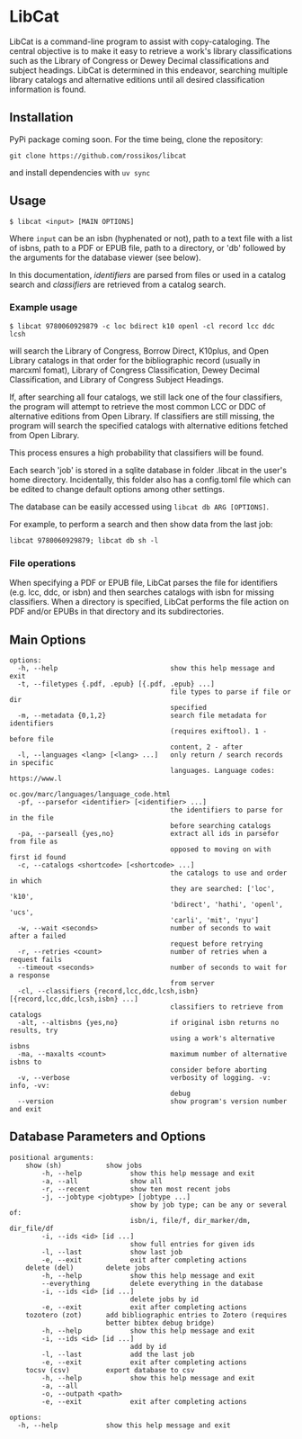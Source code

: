 # LibCat

LibCat is a command-line program to assist with copy-cataloging. The central objective is to make it easy to retrieve a work's library classifications such as the Library of Congress or Dewey Decimal classifications and subject headings. LibCat is determined in this endeavor, searching multiple library catalogs and alternative editions until all desired classification information is found.

## Installation

PyPi package coming soon. For the time being, clone the repository:

`git clone https://github.com/rossikos/libcat`

and install dependencies with `uv sync`

## Usage

`$ libcat <input> [MAIN OPTIONS]`

Where `input` can be an isbn (hyphenated or not), path to a text file with a list of isbns, path to a PDF or EPUB file, path to a directory, or 'db' followed by the arguments for the database viewer (see below).

In this documentation, _identifiers_ are parsed from files or used in a catalog search and _classifiers_ are retrieved from a catalog search.

### Example usage

`$ libcat 9780060929879 -c loc bdirect k10 openl -cl record lcc ddc lcsh`

will search the Library of Congress, Borrow Direct, K10plus, and Open Library catalogs in that order for the bibliographic record (usually in marcxml fomat), Library of Congress Classification, Dewey Decimal Classification, and Library of Congress Subject Headings. 

If, after searching all four catalogs, we still lack one of the four classifiers, the program will attempt to retrieve the most common LCC or DDC of alternative editions from Open Library. If classifiers are still missing, the program will search the specified catalogs with alternative editions fetched from Open Library.

This process ensures a high probability that classifiers will be found.

Each search 'job' is stored in a sqlite database in folder .libcat in the user's home directory. Incidentally, this folder also has a config.toml file which can be edited to change default options among other settings. 

The database can be easily accessed using `libcat db ARG [OPTIONS]`.

For example, to perform a search and then show data from the last job:

`libcat 9780060929879; libcat db sh -l`

### File operations

When specifying a PDF or EPUB file, LibCat parses the file for identifiers (e.g. lcc, ddc, or isbn) and then searches catalogs with isbn for missing classifiers. When a directory is specified, LibCat performs the file action on PDF and/or EPUBs in that directory and its subdirectories.


## Main Options
```
options:
  -h, --help                            show this help message and exit
  -t, --filetypes {.pdf, .epub} [{.pdf, .epub} ...]
                                        file types to parse if file or dir
                                        specified
  -m, --metadata {0,1,2}                search file metadata for identifiers
                                        (requires exiftool). 1 - before file
                                        content, 2 - after
  -l, --languages <lang> [<lang> ...]   only return / search records in specific
                                        languages. Language codes: https://www.l
                                        oc.gov/marc/languages/language_code.html
  -pf, --parsefor <identifier> [<identifier> ...]
                                        the identifiers to parse for in the file
                                        before searching catalogs
  -pa, --parseall {yes,no}              extract all ids in parsefor from file as
                                        opposed to moving on with first id found
  -c, --catalogs <shortcode> [<shortcode> ...]
                                        the catalogs to use and order in which
                                        they are searched: ['loc', 'k10',
                                        'bdirect', 'hathi', 'openl', 'ucs',
                                        'carli', 'mit', 'nyu']
  -w, --wait <seconds>                  number of seconds to wait after a failed
                                        request before retrying
  -r, --retries <count>                 number of retries when a request fails
  --timeout <seconds>                   number of seconds to wait for a response
                                        from server
  -cl, --classifiers {record,lcc,ddc,lcsh,isbn} [{record,lcc,ddc,lcsh,isbn} ...]
                                        classifiers to retrieve from catalogs
  -alt, --altisbns {yes,no}             if original isbn returns no results, try
                                        using a work's alternative isbns
  -ma, --maxalts <count>                maximum number of alternative isbns to
                                        consider before aborting
  -v, --verbose                         verbosity of logging. -v: info, -vv:
                                        debug
  --version                             show program's version number and exit
```

## Database Parameters and Options

```
positional arguments:
    show (sh)           show jobs
        -h, --help            show this help message and exit
        -a, --all             show all
        -r, --recent          show ten most recent jobs
        -j, --jobtype <jobtype> [jobtype ...]
                              show by job type; can be any or several of: 
                              isbn/i, file/f, dir_marker/dm, dir_file/df
        -i, --ids <id> [id ...]
                              show full entries for given ids
        -l, --last            show last job
        -e, --exit            exit after completing actions
    delete (del)        delete jobs
        -h, --help            show this help message and exit
        --everything          delete everything in the database
        -i, --ids <id> [id ...]
                              delete jobs by id
        -e, --exit            exit after completing actions
    tozotero (zot)      add bibliographic entries to Zotero (requires 
                        better bibtex debug bridge)
        -h, --help            show this help message and exit
        -i, --ids <id> [id ...]
                              add by id
        -l, --last            add the last job
        -e, --exit            exit after completing actions
    tocsv (csv)         export database to csv
        -h, --help            show this help message and exit
        -a, --all
        -o, --outpath <path>
        -e, --exit            exit after completing actions

options:
  -h, --help            show this help message and exit
```